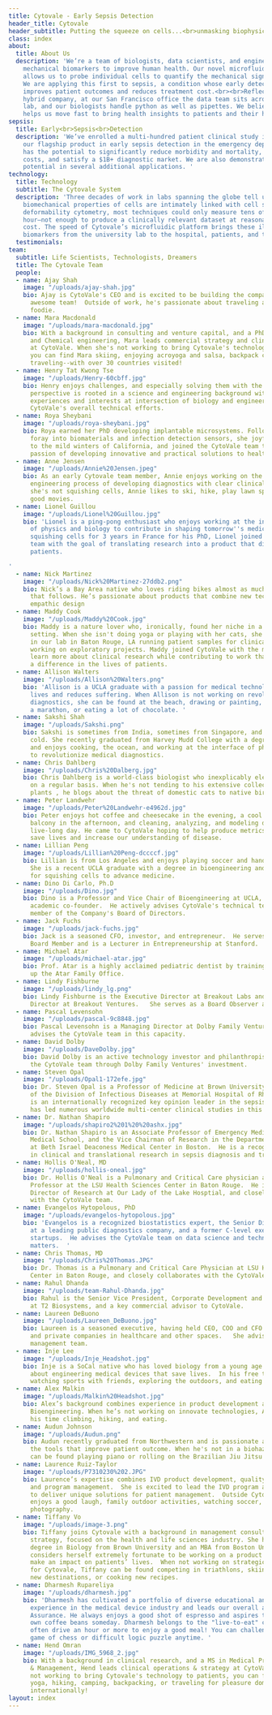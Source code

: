 ```yaml
---
title: Cytovale - Early Sepsis Detection
header_title: Cytovale
header_subtitle: Putting the squeeze on cells...<br>unmasking biophysical markers
class: index
about:
  title: About Us
  description: 'We’re a team of biologists, data scientists, and engineers developing
    mechanical biomarkers to improve human health. Our novel microfluidic platform
    allows us to probe individual cells to quantify the mechanical signatures of disease.
    We are applying this first to sepsis, a condition whose early detection dramatically
    improves patient outcomes and reduces treatment cost.<br><br>Reflecting our technology/biology
    hybrid company, at our San Francisco office the data team sits across from a wet
    lab, and our biologists handle python as well as pipettes. We believe close collaboration
    helps us move fast to bring health insights to patients and their healthcare providers. '
sepsis:
  title: Early<br>Sepsis<br>Detection
  description: 'We’ve enrolled a multi-hundred patient clinical study in support of
    our flagship product in early sepsis detection in the emergency department, which
    has the potential to significantly reduce morbidity and mortality, decrease healthcare
    costs, and satisfy a $1B+ diagnostic market. We are also demonstrating our platform’s
    potential in several additional applications. '
technology:
  title: Technology
  subtitle: The Cytovale System
  description: 'Three decades of work in labs spanning the globe tell us that the
    biomechanical properties of cells are intimately linked with cell state. Until
    deformability cytometry, most techniques could only measure tens of cells per
    hour—not enough to produce a clinically relevant dataset at reasonable time and
    cost. The speed of Cytovale’s microfluidic platform brings these illuminating
    biomarkers from the university lab to the hospital, patients, and their caregivers. '
  testimonials: 
team:
  subtitle: Life Scientists, Technologists, Dreamers
  title: The Cytovale Team
  people:
  - name: Ajay Shah
    image: "/uploads/ajay-shah.jpg"
    bio: Ajay is CytoVale's CEO and is excited to be building the company with this
      awesome team!  Outside of work, he's passionate about traveling and is a self-confessed
      foodie.
  - name: Mara Macdonald
    image: "/uploads/mara-macdonald.jpg"
    bio: With a background in consulting and venture capital, and a PhD in Medical
      and Chemical engineering, Mara leads commercial strategy and clinical operations
      at CytoVale. When she's not working to bring Cytovale's technology to patients,
      you can find Mara skiing, enjoying acroyoga and salsa, backpack camping, or
      traveling--with over 30 countries visited!
  - name: Henry Tat Kwong Tse
    image: "/uploads/Henry-60cbff.jpg"
    bio: Henry enjoys challenges, and especially solving them with the CytoVale team. Henry's
      perspective is rooted in a science and engineering background with specific
      experiences and interests at intersection of biology and engineering. He leads
      CytoVale's overall technical efforts.
  - name: Roya Sheybani
    image: "/uploads/roya-sheybani.jpg"
    bio: Roya earned her PhD developing implantable microsystems. Following a brief
      foray into biomaterials and infection detection sensors, she joyfully returned
      to the mild winters of California, and joined the CytoVale team to pursue her
      passion of developing innovative and practical solutions to healthcare needs.
  - name: Anne Jensen
    image: "/uploads/Annie%20Jensen.jpeg"
    bio: As an early Cytovale team member, Annie enjoys working on the interdisciplinary
      engineering process of developing diagnostics with clear clinical utility. When
      she's not squishing cells, Annie likes to ski, hike, play lawn sports and watch
      good movies. 
  - name: Lionel Guillou
    image: "/uploads/Lionel%20Guillou.jpg"
    bio: 'Lionel is a ping-pong enthusiast who enjoys working at the intersection
      of physics and biology to contribute in shaping tomorrow''s medicine. After
      squishing cells for 3 years in France for his PhD, Lionel joined the CytoVale
      team with the goal of translating research into a product that directly helps
      patients.

'
  - name: Nick Martinez
    image: "/uploads/Nick%20Martinez-27ddb2.png"
    bio: Nick’s a Bay Area native who loves riding bikes almost as much as the meal
      that follows. He’s passionate about products that combine new technology and
      empathic design
  - name: Maddy Cook
    image: "/uploads/Maddy%20Cook.jpg"
    bio: Maddy is a nature lover who, ironically, found her niche in a laboratory
      setting. When she isn't doing yoga or playing with her cats, she is working
      in our lab in Baton Rouge, LA running patient samples for clinical trials and
      working on exploratory projects. Maddy joined CytoVale with the motivation to
      learn more about clinical research while contributing to work that will make
      a difference in the lives of patients. 
  - name: Allison Walters
    image: "/uploads/Allison%20Walters.png"
    bio: 'Allison is a UCLA graduate with a passion for medical technology that saves
      lives and reduces suffering. When Allison is not working on revolutionary medical
      diagnostics, she can be found at the beach, drawing or painting, training for
      a marathon, or eating a lot of chocolate. '
  - name: Sakshi Shah
    image: "/uploads/Sakshi.png"
    bio: Sakshi is sometimes from India, sometimes from Singapore, and perpetually
      cold. She recently graduated from Harvey Mudd College with a degree in physics
      and enjoys cooking, the ocean, and working at the interface of physics and biology
      to revolutionize medical diagnostics.
  - name: Chris Dahlberg
    image: "/uploads/Chris%20Dalberg.jpg"
    bio: Chris Dahlberg is a world-class biologist who inexplicably electrocutes himself
      on a regular basis. When he's not tending to his extensive collection of carnivorous
      plants , he blogs about the threat of domestic cats to native bird populations
  - name: Peter Landwehr
    image: "/uploads/Peter%20Landwehr-e4962d.jpg"
    bio: Peter enjoys hot coffee and cheesecake in the evening, a cool drink on the
      balcony in the afternoon, and cleaning, analyzing, and modeling data all the
      live-long day. He came to CytoVale hoping to help produce metrics that will
      save lives and increase our understanding of disease.
  - name: Lillian Peng
    image: "/uploads/Lillian%20Peng-dccccf.jpg"
    bio: Lillian is from Los Angeles and enjoys playing soccer and hand-lettering.
      She is a recent UCLA graduate with a degree in bioengineering and a passion
      for squishing cells to advance medicine. 
  - name: Dino Di Carlo, Ph.D
    image: "/uploads/Dino.jpg"
    bio: Dino is a Professor and Vice Chair of Bioengineering at UCLA, and CytoVale's
      academic co-founder.  He actively advises CytoVale's technical team and is a
      member of the Company's Board of Directors.
  - name: Jack Fuchs
    image: "/uploads/jack-fuchs.jpg"
    bio: Jack is a seasoned CFO, investor, and entrepreneur.  He serves as a CytoVale
      Board Member and is a Lecturer in Entrepreneurship at Stanford.
  - name: Michael Atar
    image: "/uploads/michael-atar.jpg"
    bio: Prof. Atar is a highly acclaimed pediatric dentist by training, and heads
      up the Atar Family Office.
  - name: Lindy Fishburne
    image: "/uploads/lindy_lg.png"
    bio: Lindy Fishburne is the Executive Director at Breakout Labs and the Managing
      Director at Breakout Ventures.   She serves as a Board Observer at CytoVale.
  - name: Pascal Levensohn
    image: "/uploads/pascal-9c8848.jpg"
    bio: Pascal Levensohn is a Managing Director at Dolby Family Ventures, and closely
      advises the CytoVale team in this capacity.
  - name: David Dolby
    image: "/uploads/DaveDolby.jpg"
    bio: David Dolby is an active technology investor and philanthropist, and supports
      the CytoVale team through Dolby Family Ventures' investment.
  - name: Steven Opal
    image: "/uploads/Opal1-172efe.jpg"
    bio: Dr. Steven Opal is a Professor of Medicine at Brown University and Chief
      of the Division of Infectious Diseases at Memorial Hospital of Rhode Island.  He
      is an internationally recognized key opinion leader in the sepsis field and
      has led numerous worldwide multi-center clinical studies in this space.
  - name: Dr. Nathan Shapiro
    image: "/uploads/shapiro2%201%20%20ashx.jpg"
    bio: Dr. Nathan Shapiro is an Associate Professor of Emergency Medicine at Harvard
      Medical School, and the Vice Chairman of Research in the Department of Medicine
      at Beth Israel Deaconess Medical Center in Boston.  He is a recognized leader
      in clinical and translational research in sepsis diagnosis and treatment.
  - name: Hollis O'Neal, MD
    image: "/uploads/hollis-oneal.jpg"
    bio: Dr. Hollis O'Neal is a Pulmonary and Critical Care physician and an Assistant
      Professor at the LSU Health Sciences Center in Baton Rouge.  He is the Medical
      Director of Research at Our Lady of the Lake Hosptial, and closely collaborates
      with the CytoVale team.
  - name: Evangelos Hytopolous, PhD
    image: "/uploads/evangelos-hytopolous.jpg"
    bio: 'Evangelos is a recognized biostatistics expert, the Senior Director of Biostatistics
      at a leading public diagnostics company, and a former C-level executive at multiple
      startups.  He advises the CytoVale team on data science and technology development
      matters.  '
  - name: Chris Thomas, MD
    image: "/uploads/Chris%20Thomas.JPG"
    bio: Dr. Thomas is a Pulmonary and Critical Care Physician at LSU Health Sciences
      Center in Baton Rouge, and closely collaborates with the CytoVale team.
  - name: Rahul Dhanda
    image: "/uploads/team-Rahul-Dhanda.jpg"
    bio: Rahul is the Senior Vice President, Corporate Development and Marketing,
      at T2 Biosystems, and a key commercial advisor to CytoVale.
  - name: Laureen DeBuono
    image: "/uploads/Laureen_DeBuono.jpg"
    bio: Laureen is a seasoned executive, having held CEO, COO and CFO roles in public
      and private companies in healthcare and other spaces.   She advises CytoVale's
      management team.
  - name: Inje Lee
    image: "/uploads/Inje_Headshot.jpg"
    bio: Inje is a SoCal native who has loved biology from a young age and is passionate
      about engineering medical devices that save lives.  In his free time he enjoys
      watching sports with friends, exploring the outdoors, and eating spicy foods.
  - name: Alex Malkin
    image: "/uploads/Malkin%20Headshot.jpg"
    bio: Alex’s background combines experience in product development and a PhD in
      Bioengineering. When he’s not working on innovate technologies, Alex spends
      his time climbing, hiking, and eating.
  - name: Audun Johnson
    image: "/uploads/Audun.png"
    bio: Audun recently graduated from Northwestern and is passionate about building
      the tools that improve patient outcome. When he's not in a biohazard zone, he
      can be found playing piano or rolling on the Brazilian Jiu Jitsu mats
  - name: Laurence Ruiz-Taylor
    image: "/uploads/P7310230%202.JPG"
    bio: Laurence’s expertise combines IVD product development, quality implementation,
      and program management.  She is excited to lead the IVD program at CytoVale
      to deliver unique solutions for patient management.  Outside Cytovale, Laurence
      enjoys a good laugh, family outdoor activities, watching soccer, cooking, and
      photography.
  - name: Tiffany Vo
    image: "/uploads/image-3.png"
    bio: Tiffany joins Cytovale with a background in management consulting and business
      strategy, focused on the health and life sciences industry. She holds a Bachelor’s
      degree in Biology from Brown University and an MBA from Boston University. Tiffany
      considers herself extremely fortunate to be working on a product that can help
      make an impact on patients’ lives.  When not working on strategic initiatives
      for Cytovale, Tiffany can be found competing in triathlons, skiing, exploring
      new destinations, or cooking new recipes.
  - name: Dharmesh Rupareliya
    image: "/uploads/dharmesh.jpg"
    bio: 'Dharmesh has cultivated a portfolio of diverse educational and professional
      experience in the medical device industry and leads our overall aspects of Quality
      Assurance. He always enjoys a good shot of espresso and aspires to roast his
      own coffee beans someday. Dharmesh belongs to the "live-to-eat" camp and will
      often drive an hour or more to enjoy a good meal! You can challenge him to a
      game of chess or difficult logic puzzle anytime. '
  - name: Hend Omran
    image: "/uploads/IMG_5968_2.jpg"
    bio: With a background in clinical research, and a MS in Medical Product Development
      & Management, Hend leads clinical operations & strategy at CytoVale. When she's
      not working to bring Cytovale's technology to patients, you can find Hend doing
      yoga, hiking, camping, backpacking, or traveling for pleasure domestically and
      internationally!
layout: index
---
```


